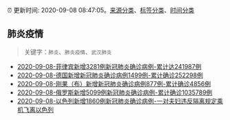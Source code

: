 :alarm_clock: 更新时间: 2020-09-08 08:47:05。[来源分类](../README.md)、[标签分类](../TAGS.md)、[时间分类](../TIMELINE.md)

## 肺炎疫情


> 关键字：`肺炎`、`肺炎疫情`、`武汉肺炎`



- [2020-09-08-菲律宾新增3281例新冠肺炎确诊病例-累计达241987例](http://app.cctv.com/special/cportal/detail/arti/index.html?id=ArtixOAmQsDVpZNJ2RokjCXd200908&isfromapp=1) 
- [2020-09-08-德国新增新冠肺炎确诊病例1499例-累计确诊252298例](http://app.cctv.com/special/cportal/detail/arti/index.html?id=Arti6EZyRVpPRnYeRRrq18Wq200908&isfromapp=1) 
- [2020-09-08-刚果（布）新增新冠肺炎确诊病例877例-累计确诊4856例](http://app.cctv.com/special/cportal/detail/arti/index.html?id=Artifp3ynog6mXu2H02lMmu5200908&isfromapp=1) 
- [2020-09-08-俄罗斯新增5099例新冠肺炎确诊病例-累计确诊1035789例](http://app.cctv.com/special/cportal/detail/arti/index.html?id=ArtieNpJs1wjxXux0CtJjMii200908&isfromapp=1) 
- [2020-09-08-以色列新增1860例新冠肺炎确诊病例-一对夫妇违反隔离规定乘机飞离以色列](http://app.cctv.com/special/cportal/detail/arti/index.html?id=ArtimDnWRoKkqU6YwNlEStLz200908&isfromapp=1) 
